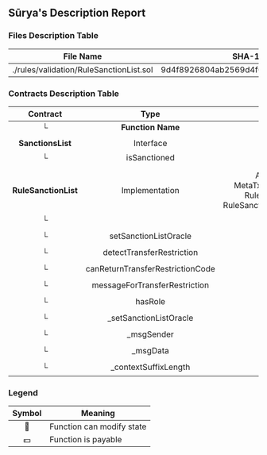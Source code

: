## Sūrya's Description Report

### Files Description Table


|  File Name  |  SHA-1 Hash  |
|-------------|--------------|
| ./rules/validation/RuleSanctionList.sol | 9d4f8926804ab2569d4f0e26e73c348c831fee3f |


### Contracts Description Table


|  Contract  |         Type        |       Bases      |                  |                 |
|:----------:|:-------------------:|:----------------:|:----------------:|:---------------:|
|     └      |  **Function Name**  |  **Visibility**  |  **Mutability**  |  **Modifiers**  |
||||||
| **SanctionsList** | Interface |  |||
| └ | isSanctioned | External ❗️ |   |NO❗️ |
||||||
| **RuleSanctionList** | Implementation | AccessControl, MetaTxModuleStandalone, RuleValidateTransfer, RuleSanctionlistInvariantStorage |||
| └ | <Constructor> | Public ❗️ | 🛑  | MetaTxModuleStandalone |
| └ | setSanctionListOracle | Public ❗️ | 🛑  | onlyRole |
| └ | detectTransferRestriction | Public ❗️ |   |NO❗️ |
| └ | canReturnTransferRestrictionCode | External ❗️ |   |NO❗️ |
| └ | messageForTransferRestriction | External ❗️ |   |NO❗️ |
| └ | hasRole | Public ❗️ |   |NO❗️ |
| └ | _setSanctionListOracle | Internal 🔒 | 🛑  | |
| └ | _msgSender | Internal 🔒 |   | |
| └ | _msgData | Internal 🔒 |   | |
| └ | _contextSuffixLength | Internal 🔒 |   | |


### Legend

|  Symbol  |  Meaning  |
|:--------:|-----------|
|    🛑    | Function can modify state |
|    💵    | Function is payable |
